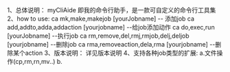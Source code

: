 ﻿1、总体说明： myCliAide 即我的命令行助手，是一款可自定义的命令行工具集
2、how to use: 
		ca mk,make,makejob   [yourJobname]     -- 添加job
		ca add,addto,adda,addaction [yourjobname]   --给job添加动作
		ca do,exec,run  [yourJobname]  --执行job
		ca rm,remove,del,rmj,rmjob,delj,deljob [yourjobname] --删除job
		ca rma,removeaction,dela,rma  [yourjobname]  --删除某个action 
3、版本说明： 详见版本说明
4、支持各种job类型的扩展:
	a.文件操作(cp,rm,rn,mv..)
	b.
